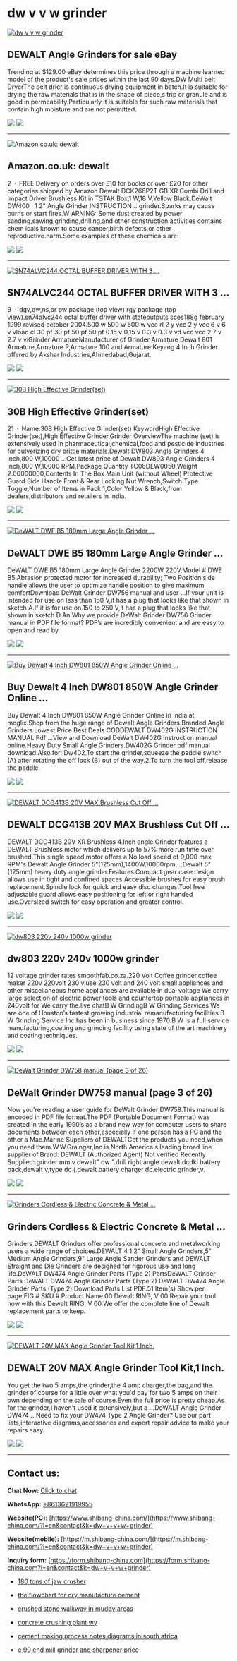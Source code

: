 # dw v v w grinder

<a href="https://swt.shibang-china.com/?l=en&img&k=dw+v+v+w+grinder" target="_blank">![dw v v w grinder](http://static.shibang-china.com/all-800x300/323.jpg)</a>

## DEWALT Angle Grinders for sale eBay
Trending at $129.00 eBay determines this price through a machine learned model of the product's sale prices within the last 90 days.DW Multi belt DryerThe belt drier is continuous drying equipment in batch.It is suitable for drying the raw materials that is in the shape of piece,s trip or granule and is good in permeability.Particularly it is suitable for such raw materials that contain high moisture and are not permitted.


<a href="https://whatsapp.shibangsoft.com/WhatsApp.php" target="_blank" title="WhatsApp">![](http://static.shibang-china.com/icon/whatsapp.png)</a> <a href="https://swt.shibang-china.com/?l=en&icon&k=dw+v+v+w+grinder" target="_blank">![](http://static.shibang-china.com/icon/chat-en.png)</a>

---

<a href="https://swt.shibang-china.com/?l=en&img&k=dw+v+v+w+grinder" target="_blank">![Amazon.co.uk: dewalt](http://static.shibang-china.com/all-800x300/39.jpg)</a>

## Amazon.co.uk: dewalt
2&ensp;&#0183;&ensp;FREE Delivery on orders over &#163;10 for books or over &#163;20 for other categories shipped by Amazon Dewalt DCK266P2T GB XR Combi Drill and Impact Driver Brushless Kit in TSTAK Box,1 W,18 V,Yellow Black.DeWalt DW400 : 1 2&quot; Angle Grinder INSTRUCTION …grinder.Sparks may cause burns or start fires.W ARNING: Some dust created by power sanding,sawing,grinding,drilling,and other construction activities contains chem icals known to cause cancer,birth defects,or other reproductive.harm.Some examples of these chemicals are:


<a href="https://whatsapp.shibangsoft.com/WhatsApp.php" target="_blank" title="WhatsApp">![](http://static.shibang-china.com/icon/whatsapp.png)</a> <a href="https://swt.shibang-china.com/?l=en&icon&k=dw+v+v+w+grinder" target="_blank">![](http://static.shibang-china.com/icon/chat-en.png)</a>

---

<a href="https://swt.shibang-china.com/?l=en&img&k=dw+v+v+w+grinder" target="_blank">![SN74ALVC244 OCTAL BUFFER DRIVER WITH 3 …](http://static.shibang-china.com/all-800x300/1308.jpg)</a>

## SN74ALVC244 OCTAL BUFFER DRIVER WITH 3 …
9&ensp;&#0183;&ensp;dgv,dw,ns,or pw package (top view) rgy package (top view).sn74alvc244 octal buffer driver with stateoutputs sces188g february 1999 revised october 2004.500 w 500 w 500 w vcc rl 2 y vcc 2 y vcc 6 v 6 v vload cl 30 pf 30 pf 50 pf 50 pf 0.15 v 0.15 v 0.3 v 0.3 v vd vcc vcc 2.7 v 2.7 v viGrinder ArmatureManufacturer of Grinder Armature Dewalt 801 Armature,Armature P,Armature 100 and Armature Keyang 4 Inch Grinder offered by Akshar Industries,Ahmedabad,Gujarat.


<a href="https://whatsapp.shibangsoft.com/WhatsApp.php" target="_blank" title="WhatsApp">![](http://static.shibang-china.com/icon/whatsapp.png)</a> <a href="https://swt.shibang-china.com/?l=en&icon&k=dw+v+v+w+grinder" target="_blank">![](http://static.shibang-china.com/icon/chat-en.png)</a>

---

<a href="https://swt.shibang-china.com/?l=en&img&k=dw+v+v+w+grinder" target="_blank">![30B High Effective Grinder(set)](http://static.shibang-china.com/all-800x300/241.jpg)</a>

## 30B High Effective Grinder(set)
21&ensp;&#0183;&ensp;Name:30B High Effective Grinder(set) KeywordHigh Effective Grinder(set),High Effective Grinder,Grinder OverviewThe machine (set) is extensively used in pharmaceutical,chemical,food and pesticide industries for pulverizing dry brittle materials.Dewalt DW803 Angle Grinders 4 inch,800 W,10000 …Get latest price of Dewalt DW803 Angle Grinders 4 inch,800 W,10000 RPM,Package Quantity TC06DEW0050,Weight 2.00000000,Contents In The Box Main Unit (without Wheel) Protective Guard Side Handle Front &amp; Rear Locking Nut Wrench,Switch Type Toggle,Number of Items in Pack 1,Color Yellow &amp; Black,from dealers,distributors and retailers in India.


<a href="https://whatsapp.shibangsoft.com/WhatsApp.php" target="_blank" title="WhatsApp">![](http://static.shibang-china.com/icon/whatsapp.png)</a> <a href="https://swt.shibang-china.com/?l=en&icon&k=dw+v+v+w+grinder" target="_blank">![](http://static.shibang-china.com/icon/chat-en.png)</a>

---

<a href="https://swt.shibang-china.com/?l=en&img&k=dw+v+v+w+grinder" target="_blank">![DeWALT DWE B5 180mm Large Angle Grinder …](http://static.shibang-china.com/all-800x300/671.jpg)</a>

## DeWALT DWE B5 180mm Large Angle Grinder …
DeWALT DWE B5 180mm Large Angle Grinder 2200W 220V.Model # DWE B5.Abrasion protected motor for increased durability; Two Position side handle allows the user to optimize handle position to give maximum comfortDownload DeWalt Grinder DW756 manual and user …If your unit is intended for use on less than 150 V,it has a plug that looks like that shown in sketch A.If it is for use on.150 to 250 V,it has a plug that looks like that shown in sketch D.An.Why we provide DeWalt Grinder DW756 Grinder manual in PDF file format? PDF’s are incredibly convenient and are easy to open and read by.


<a href="https://whatsapp.shibangsoft.com/WhatsApp.php" target="_blank" title="WhatsApp">![](http://static.shibang-china.com/icon/whatsapp.png)</a> <a href="https://swt.shibang-china.com/?l=en&icon&k=dw+v+v+w+grinder" target="_blank">![](http://static.shibang-china.com/icon/chat-en.png)</a>

---

<a href="https://swt.shibang-china.com/?l=en&img&k=dw+v+v+w+grinder" target="_blank">![Buy Dewalt 4 Inch DW801 850W Angle Grinder Online …](http://static.shibang-china.com/all-800x300/947.jpg)</a>

## Buy Dewalt 4 Inch DW801 850W Angle Grinder Online …
Buy Dewalt 4 Inch DW801 850W Angle Grinder Online in India at moglix.Shop from the huge range of Dewalt Angle Grinders.Branded Angle Grinders Lowest Price Best Deals CODDEWALT DW402G INSTRUCTION MANUAL Pdf …View and Download DeWalt DW402G instruction manual online.Heavy Duty Small Angle Grinders.DW402G Grinder pdf manual download.Also for: Dw402.To start the grinder,squeeze the paddle switch (A) after rotating the off lock (B) out of the way.2.To turn the tool off,release the paddle.


<a href="https://whatsapp.shibangsoft.com/WhatsApp.php" target="_blank" title="WhatsApp">![](http://static.shibang-china.com/icon/whatsapp.png)</a> <a href="https://swt.shibang-china.com/?l=en&icon&k=dw+v+v+w+grinder" target="_blank">![](http://static.shibang-china.com/icon/chat-en.png)</a>

---

<a href="https://swt.shibang-china.com/?l=en&img&k=dw+v+v+w+grinder" target="_blank">![DEWALT DCG413B 20V MAX Brushless Cut Off …](http://static.shibang-china.com/all-800x300/288.jpg)</a>

## DEWALT DCG413B 20V MAX Brushless Cut Off …
DEWALT DCG413B 20V XR Brushless 4.Inch angle Grinder features a DEWALT Brushless motor which delivers up to 57% more run time over brushed.This single speed motor offers a No load speed of 9,000 max RPM's.Dewalt Angle Grinder 5&quot;(125mm),1400W,10000rpm,…Dewalt 5&quot;(125mm) heavy duty angle grinder.Features.Compact gear case design allows use in tight and confined spaces.Accessible brushes for easy brush replacement.Spindle lock for quick and easy disc changes.Tool free adjustable guard allows easy positioning for left or right handed use.Oversized switch for easy operation and greater control.


<a href="https://whatsapp.shibangsoft.com/WhatsApp.php" target="_blank" title="WhatsApp">![](http://static.shibang-china.com/icon/whatsapp.png)</a> <a href="https://swt.shibang-china.com/?l=en&icon&k=dw+v+v+w+grinder" target="_blank">![](http://static.shibang-china.com/icon/chat-en.png)</a>

---

<a href="https://swt.shibang-china.com/?l=en&img&k=dw+v+v+w+grinder" target="_blank">![dw803 220v 240v 1000w grinder](http://static.shibang-china.com/all-800x300/662.jpg)</a>

## dw803 220v 240v 1000w grinder
12 voltage grinder rates smoothfab.co.za.220 Volt Coffee grinder,coffee maker 220v 220volt 230 v,use 230 volt and 240 volt small appliances and other miscellaneous home appliances are available in dual voltage We carry large selection of electric power tools and countertop portable appliances in 240volt for We carry the.live chatB W GrindingB W Grinding Services We are one of Houston’s fastest growing industrial remanufacturing facilities.B W Grinding Service Inc.has been in business since 1970.B W is a full service manufacturing,coating and grinding facility using state of the art machinery and coating techniques.


<a href="https://whatsapp.shibangsoft.com/WhatsApp.php" target="_blank" title="WhatsApp">![](http://static.shibang-china.com/icon/whatsapp.png)</a> <a href="https://swt.shibang-china.com/?l=en&icon&k=dw+v+v+w+grinder" target="_blank">![](http://static.shibang-china.com/icon/chat-en.png)</a>

---

<a href="https://swt.shibang-china.com/?l=en&img&k=dw+v+v+w+grinder" target="_blank">![DeWalt Grinder DW758 manual (page 3 of 26)](http://static.shibang-china.com/all-800x300/1459.jpg)</a>

## DeWalt Grinder DW758 manual (page 3 of 26)
Now you're reading a user guide for DeWalt Grinder DW758.This manual is encoded in PDF file format.The PDF (Portable Document Format) was created in the early 1990’s as a brand new way for computer users to share documents between each other,especially if one person has a PC and the other a Mac.Marine Suppliers of DEWALTGet the products you need,when you need them.W.W.Grainger,Inc.is North America s leading broad line supplier of.Brand: DEWALT (Authorized Agent) Not verified Recently Supplied:.grinder mm v dewalt&quot; dw &quot;.drill right angle dewalt dcdkl battery pack,dewalt v,type dc (.dewalt battery charger dc.electric grinder,v.


<a href="https://whatsapp.shibangsoft.com/WhatsApp.php" target="_blank" title="WhatsApp">![](http://static.shibang-china.com/icon/whatsapp.png)</a> <a href="https://swt.shibang-china.com/?l=en&icon&k=dw+v+v+w+grinder" target="_blank">![](http://static.shibang-china.com/icon/chat-en.png)</a>

---

<a href="https://swt.shibang-china.com/?l=en&img&k=dw+v+v+w+grinder" target="_blank">![Grinders Cordless &amp; Electric Concrete &amp; Metal …](http://static.shibang-china.com/all-800x300/618.jpg)</a>

## Grinders Cordless &amp; Electric Concrete &amp; Metal …
Grinders DEWALT Grinders offer professional concrete and metalworking users a wide range of choices.DEWALT 4 1 2&quot; Small Angle Grinders,5&quot; Medium Angle Grinders,9&quot; Large Angle Sander Grinders and DEWALT Straight and Die Grinders are designed for rigorous use and long life.DeWALT DW474 Angle Grinder Parts (Type 2) PartsDeWALT Grinder Parts DeWALT DW474 Angle Grinder Parts (Type 2) DeWALT DW474 Angle Grinder Parts (Type 2) Download Parts List PDF.51 Item(s) Show.per page.FIG # SKU # Product Name.00 Dewalt RING, V 00 Repair your tool now with this Dewalt RING, V 00.We offer the complete line of Dewalt replacement parts to keep.


<a href="https://whatsapp.shibangsoft.com/WhatsApp.php" target="_blank" title="WhatsApp">![](http://static.shibang-china.com/icon/whatsapp.png)</a> <a href="https://swt.shibang-china.com/?l=en&icon&k=dw+v+v+w+grinder" target="_blank">![](http://static.shibang-china.com/icon/chat-en.png)</a>

---

<a href="https://swt.shibang-china.com/?l=en&img&k=dw+v+v+w+grinder" target="_blank">![DEWALT 20V MAX Angle Grinder Tool Kit,1 Inch.](http://static.shibang-china.com/all-800x300/1359.jpg)</a>

## DEWALT 20V MAX Angle Grinder Tool Kit,1 Inch.
You get the two 5 amps,the grinder,the 4 amp charger,the bag,and the grinder of course for a little over what you'd pay for two 5 amps on their own depending on the sale of course.Even the full price is pretty cheap.As for the grinder,I haven't used it extensively,but a …DeWALT Angle Grinder DW474 …Need to fix your DW474 Type 2 Angle Grinder? Use our part lists,interactive diagrams,accessories and expert repair advice to make your repairs easy.


<a href="https://whatsapp.shibangsoft.com/WhatsApp.php" target="_blank" title="WhatsApp">![](http://static.shibang-china.com/icon/whatsapp.png)</a> <a href="https://swt.shibang-china.com/?l=en&icon&k=dw+v+v+w+grinder" target="_blank">![](http://static.shibang-china.com/icon/chat-en.png)</a>

---
## Contact us:

**Chat Now:** [Click to chat](https://swt.shibang-china.com?l=en&contact&k=dw+v+v+w+grinder)

**WhatsApp:**  [+8613621919955](https://whatsapp.shibangsoft.com/WhatsApp.php)

**Website(PC):** [https://www.shibang-china.com/](https://www.shibang-china.com/?l=en&contact&k=dw+v+v+w+grinder)

**Website(mobile):** [https://m.shibang-china.com/](https://m.shibang-china.com/?l=en&contact&k=dw+v+v+w+grinder)

**Inquiry form:** [https://form.shibang-china.com](https://form.shibang-china.com?l=en&contact&k=dw+v+v+w+grinder)

* [180 tons of jaw crusher](../149/180%20tons%20of%20jaw%20crusher.md)

* [the flowchart for dry manufacture cement](../149/the%20flowchart%20for%20dry%20manufacture%20cement.md)

* [crushed stone walkway in muddy areas](../142/crushed%20stone%20walkway%20in%20muddy%20areas.md)

* [concrete crushing plant wy](../146/concrete%20crushing%20plant%20wy.md)

* [cement making process notes diagrams in south africa](../143/cement%20making%20process%20notes%20diagrams%20in%20south%20africa.md)

* [e 90 end mill grinder and sharpener price](../144/e%2090%20end%20mill%20grinder%20and%20sharpener%20price.md)